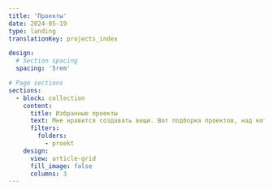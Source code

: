 ```yaml
---
title: 'Проекты'
date: 2024-05-19
type: landing
translationKey: projects_index

design:
  # Section spacing
  spacing: '5rem'

# Page sections
sections:
  - block: collection
    content:
      title: Избранные проекты
      text: Мне нравится создавать вещи. Вот подборка проектов, над которыми я работал на протяжении многих лет.
      filters:
        folders:
          - proekt
    design:
      view: article-grid
      fill_image: false
      columns: 3
---
```

